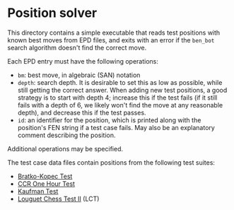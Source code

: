 # Position solver

This directory contains a simple executable that reads test positions with known best moves from EPD files, and exits with an error if the `ben_bot` search algorithm doesn't find the correct move.

Each EPD entry must have the following operations:
* `bm`: best move, in algebraic (SAN) notation
* `depth`: search depth. It is desirable to set this as low as possible, while still getting the correct answer. When adding new test positions, a good strategy is to start with depth 4; increase this if the test fails (if it still fails with a depth of 6, we likely won't find the move at any reasonable depth), and decrease this if the test passes.
* `id`: an identifier for the position, which is printed along with the position's FEN string if a test case fails. May also be an explanatory comment describing the position.

Additional operations may be specified.

The test case data files contain positions from the following test suites:
* [Bratko-Kopec Test](https://www.chessprogramming.org/Bratko-Kopec_Test)
* [CCR One Hour Test](https://www.chessprogramming.org/CCR_One_Hour_Test)
* [Kaufman Test](https://www.chessprogramming.org/Kaufman_Test)
* [Louguet Chess Test II](https://www.chessprogramming.org/LCT_II) (LCT)
